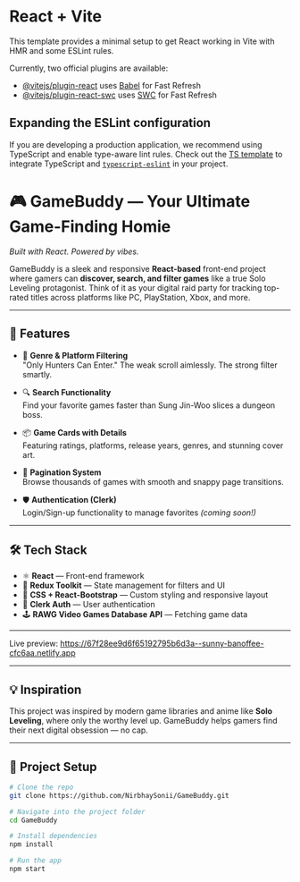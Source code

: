 # React + Vite

This template provides a minimal setup to get React working in Vite with HMR and some ESLint rules.

Currently, two official plugins are available:

- [@vitejs/plugin-react](https://github.com/vitejs/vite-plugin-react/blob/main/packages/plugin-react/README.md) uses [Babel](https://babeljs.io/) for Fast Refresh
- [@vitejs/plugin-react-swc](https://github.com/vitejs/vite-plugin-react-swc) uses [SWC](https://swc.rs/) for Fast Refresh

## Expanding the ESLint configuration

If you are developing a production application, we recommend using TypeScript and enable type-aware lint rules. Check out the [TS template](https://github.com/vitejs/vite/tree/main/packages/create-vite/template-react-ts) to integrate TypeScript and [`typescript-eslint`](https://typescript-eslint.io) in your project.


# 🎮 GameBuddy — Your Ultimate Game-Finding Homie  
*Built with React. Powered by vibes.*

GameBuddy is a sleek and responsive **React-based** front-end project where gamers can **discover, search, and filter games** like a true Solo Leveling protagonist. Think of it as your digital raid party for tracking top-rated titles across platforms like PC, PlayStation, Xbox, and more.

---

## 🚀 Features

- 🎯 **Genre & Platform Filtering**  
  "Only Hunters Can Enter." The weak scroll aimlessly. The strong filter smartly.

- 🔍 **Search Functionality**  
  Find your favorite games faster than Sung Jin-Woo slices a dungeon boss.

- 📦 **Game Cards with Details**  
  Featuring ratings, platforms, release years, genres, and stunning cover art.

- 🔁 **Pagination System**  
  Browse thousands of games with smooth and snappy page transitions.

- 🛡️ **Authentication (Clerk)**  
  Login/Sign-up functionality to manage favorites *(coming soon!)*

---

## 🛠️ Tech Stack

- ⚛️ **React** — Front-end framework  
- 🎒 **Redux Toolkit** — State management for filters and UI  
- 💅 **CSS + React-Bootstrap** — Custom styling and responsive layout  
- 🔐 **Clerk Auth** — User authentication  
- 🕹️ **RAWG Video Games Database API** — Fetching game data

---

Live preview: https://67f28ee9d6f65192795b6d3a--sunny-banoffee-cfc6aa.netlify.app



---

## 💡 Inspiration

This project was inspired by modern game libraries and anime like **Solo Leveling**, where only the worthy level up. GameBuddy helps gamers find their next digital obsession — no cap.

---

## 📁 Project Setup

```bash
# Clone the repo
git clone https://github.com/NirbhaySonii/GameBuddy.git

# Navigate into the project folder
cd GameBuddy

# Install dependencies
npm install

# Run the app
npm start
